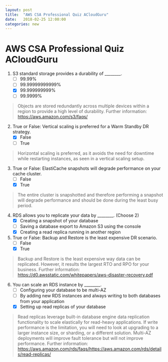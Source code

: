 ```yaml
---
layout: post
title:  "AWS CSA Professional Quiz ACloudGuru"
date:   2018-02-25 12:00:00
categories: new
---
```


AWS CSA Professional Quiz ACloudGuru
====

1. S3 standard storage provides a durability of ________.
    - [ ] 99.99%
    - [ ] 99.99999999999%
    - [x] 99.999999999%
    - [ ] 99.9999%

> Objects are stored redundantly across multiple devices within a region to provide a high level of durability. Further information: https://aws.amazon.com/s3/faqs/

2. True or False: Vertical scaling is preferred for a Warm Standby DR strategy.
    - [x] False
    - [ ] True

> Horizontal scaling is preferred, as it avoids the need for downtime while restarting instances, as seen in a vertical scaling setup.

3. True or False: ElastiCache snapshots will degrade performance on your cache cluster.
    - [ ] False
    - [x] True

> The entire cluster is snapshotted and therefore performing a snapshot will degrade performance and should be done during the least busy period.

4. RDS allows you to replicate your data by ________. (Choose 2)
    - [x] Creating a snapshot of your database
    - [ ] Saving a database export to Amazon S3 using the console
    - [x] Creating a read replica running in another region

5. True or False: Backup and Restore is the least expensive DR scenario.
    - [ ] False
    - [x] True

> Backup and Restore is the least expensive way data can be replicated. However, it results the largest RTO and RPO for your business. Further information: https://d0.awsstatic.com/whitepapers/aws-disaster-recovery.pdf

6. You can scale an RDS instance by ________.
    - [ ] Configuring your database to be multi-AZ
    - [ ] By adding new RDS instances and always writing to both databases from your application
    - [x] Setting up read replicas of your database
> Read replicas leverage built-in database engine data replication functionality to scale elastically for read-heavy applications. If write performance is the limitation, you will need to look at upgrading to a larger instance size, or sharding, or a different solution. Multi-AZ deployments will improve fault tolerance but will not improve performance. Further information: https://aws.amazon.com/rds/faqs/https://aws.amazon.com/rds/details/read-replicas/
